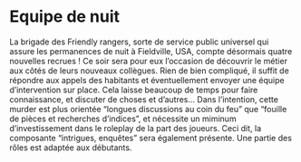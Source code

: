 # Equipe de nuit 

La brigade des Friendly rangers, sorte de service public universel qui assure les permanences de
nuit à Fieldville, USA, compte désormais quatre nouvelles recrues ! Ce soir sera pour eux l’occasion de
découvrir le métier aux côtés de leurs nouveaux collègues. Rien de bien compliqué, il suffit de répondre
aux appels des habitants et éventuellement envoyer une équipe d’intervention sur place. Cela laisse
beaucoup de temps pour faire connaissance, et discuter de choses et d’autres...
Dans l’intention, cette murder est plus orientée “longues discussions au coin du feu” que “fouille de
pièces et recherches d’indices”, et nécessite un miminum d’investissement dans le roleplay de la part
des joueurs. Ceci dit, la composante “intrigues, enquêtes” sera également présente. Une partie des rôles
est adaptée aux débutants.
